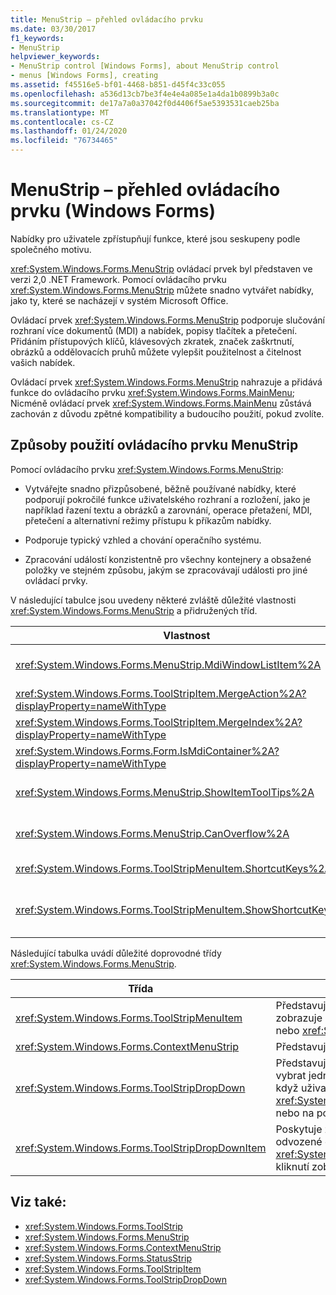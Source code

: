 ```yaml
---
title: MenuStrip – přehled ovládacího prvku
ms.date: 03/30/2017
f1_keywords:
- MenuStrip
helpviewer_keywords:
- MenuStrip control [Windows Forms], about MenuStrip control
- menus [Windows Forms], creating
ms.assetid: f45516e5-bf01-4468-b851-d45f4c33c055
ms.openlocfilehash: a536d13cb7be3f4e4e4a085e1a4da1b0899b3a0c
ms.sourcegitcommit: de17a7a0a37042f0d4406f5ae5393531caeb25ba
ms.translationtype: MT
ms.contentlocale: cs-CZ
ms.lasthandoff: 01/24/2020
ms.locfileid: "76734465"
---
```

# <a name="menustrip-control-overview-windows-forms"></a>MenuStrip – přehled ovládacího prvku (Windows Forms)
Nabídky pro uživatele zpřístupňují funkce, které jsou seskupeny podle společného motivu.  
  
 <xref:System.Windows.Forms.MenuStrip> ovládací prvek byl představen ve verzi 2,0 .NET Framework. Pomocí ovládacího prvku <xref:System.Windows.Forms.MenuStrip> můžete snadno vytvářet nabídky, jako ty, které se nacházejí v systém Microsoft Office.  
  
 Ovládací prvek <xref:System.Windows.Forms.MenuStrip> podporuje slučování rozhraní více dokumentů (MDI) a nabídek, popisy tlačítek a přetečení. Přidáním přístupových klíčů, klávesových zkratek, značek zaškrtnutí, obrázků a oddělovacích pruhů můžete vylepšit použitelnost a čitelnost vašich nabídek.  
  
 Ovládací prvek <xref:System.Windows.Forms.MenuStrip> nahrazuje a přidává funkce do ovládacího prvku <xref:System.Windows.Forms.MainMenu>; Nicméně ovládací prvek <xref:System.Windows.Forms.MainMenu> zůstává zachován z důvodu zpětné kompatibility a budoucího použití, pokud zvolíte.  
  
## <a name="ways-to-use-the-menustrip-control"></a>Způsoby použití ovládacího prvku MenuStrip  
 Pomocí ovládacího prvku <xref:System.Windows.Forms.MenuStrip>:  
  
- Vytvářejte snadno přizpůsobené, běžně používané nabídky, které podporují pokročilé funkce uživatelského rozhraní a rozložení, jako je například řazení textu a obrázků a zarovnání, operace přetažení, MDI, přetečení a alternativní režimy přístupu k příkazům nabídky.  
  
- Podporuje typický vzhled a chování operačního systému.  
  
- Zpracování událostí konzistentně pro všechny kontejnery a obsažené položky ve stejném způsobu, jakým se zpracovávají události pro jiné ovládací prvky.  
  
 V následující tabulce jsou uvedeny některé zvláště důležité vlastnosti <xref:System.Windows.Forms.MenuStrip> a přidružených tříd.  
  
|Vlastnost|Popis|  
|--------------|-----------------|  
|<xref:System.Windows.Forms.MenuStrip.MdiWindowListItem%2A>|Získá nebo nastaví <xref:System.Windows.Forms.ToolStripMenuItem>, která se používá k zobrazení seznamu podřízených formulářů MDI.|  
|<xref:System.Windows.Forms.ToolStripItem.MergeAction%2A?displayProperty=nameWithType>|Získá nebo nastaví způsob, jakým jsou podřízené nabídky sloučeny s nadřazenými nabídkami v aplikacích MDI.|  
|<xref:System.Windows.Forms.ToolStripItem.MergeIndex%2A?displayProperty=nameWithType>|Získá nebo nastaví pozici sloučené položky v rámci nabídky v aplikacích MDI.|  
|<xref:System.Windows.Forms.Form.IsMdiContainer%2A?displayProperty=nameWithType>|Získá nebo nastaví hodnotu označující, zda je formulář kontejner pro podřízené formuláře MDI.|  
|<xref:System.Windows.Forms.MenuStrip.ShowItemToolTips%2A>|Získá nebo nastaví hodnotu označující, zda jsou pro <xref:System.Windows.Forms.MenuStrip>zobrazeny popisy nástrojů.|  
|<xref:System.Windows.Forms.MenuStrip.CanOverflow%2A>|Získává nebo nastavuje hodnotu, která označuje, jestli <xref:System.Windows.Forms.MenuStrip> podporuje přetečení funkce.|  
|<xref:System.Windows.Forms.ToolStripMenuItem.ShortcutKeys%2A>|Získá nebo nastaví klávesové zkratky spojené s <xref:System.Windows.Forms.ToolStripMenuItem>.|  
|<xref:System.Windows.Forms.ToolStripMenuItem.ShowShortcutKeys%2A>|Získá nebo nastaví hodnotu označující, zda jsou vedle <xref:System.Windows.Forms.ToolStripMenuItem>zobrazeny klávesové zkratky, které jsou spojeny s <xref:System.Windows.Forms.ToolStripMenuItem>.|  
  
 Následující tabulka uvádí důležité doprovodné třídy <xref:System.Windows.Forms.MenuStrip>.  
  
|Třída|Popis|  
|-----------|-----------------|  
|<xref:System.Windows.Forms.ToolStripMenuItem>|Představuje možnost, která je možné vybrat, která se zobrazuje na <xref:System.Windows.Forms.MenuStrip> nebo <xref:System.Windows.Forms.ContextMenuStrip>.|  
|<xref:System.Windows.Forms.ContextMenuStrip>|Představuje místní nabídku.|  
|<xref:System.Windows.Forms.ToolStripDropDown>|Představuje ovládací prvek, který umožňuje uživateli vybrat jednu položku ze seznamu, který se zobrazí, když uživatel klikne na <xref:System.Windows.Forms.ToolStripDropDownButton> nebo na položku nabídky vyšší úrovně.|  
|<xref:System.Windows.Forms.ToolStripDropDownItem>|Poskytuje základní funkce pro ovládací prvky odvozené od <xref:System.Windows.Forms.ToolStripItem>, které při kliknutí zobrazují rozevírací položky.|  
  
## <a name="see-also"></a>Viz také:

- <xref:System.Windows.Forms.ToolStrip>
- <xref:System.Windows.Forms.MenuStrip>
- <xref:System.Windows.Forms.ContextMenuStrip>
- <xref:System.Windows.Forms.StatusStrip>
- <xref:System.Windows.Forms.ToolStripItem>
- <xref:System.Windows.Forms.ToolStripDropDown>
